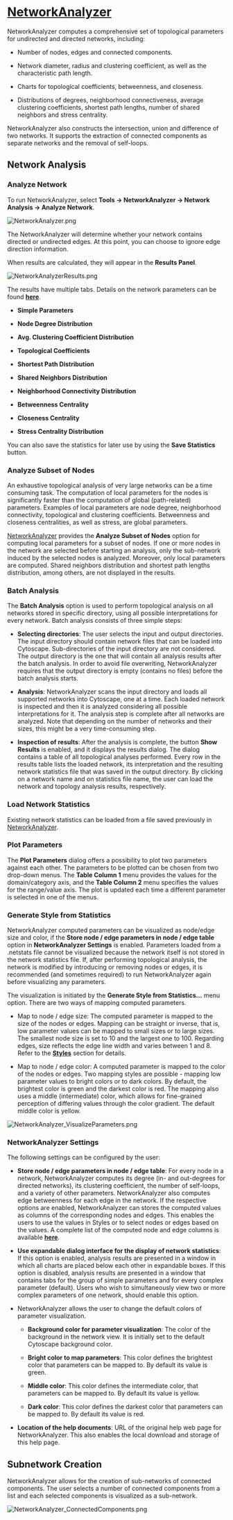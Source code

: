 [NetworkAnalyzer](http://wiki.cytoscape.org/Cytoscape_3/UserManual/Cytoscape_3/UserManual/Network_Analyzer)
===========================================================================================================

NetworkAnalyzer computes a comprehensive set of topological parameters
for undirected and directed networks, including:

-   Number of nodes, edges and connected components.

-   Network diameter, radius and clustering coefficient, as well as the
    characteristic path length.

-   Charts for topological coefficients, betweenness, and closeness.

-   Distributions of degrees, neighborhood connectiveness, average
    clustering coefficients, shortest path lengths, number of shared
    neighbors and stress centrality.

NetworkAnalyzer also constructs the intersection, union and difference
of two networks. It supports the extraction of connected components as
separate networks and the removal of self-loops.

Network Analysis
----------------

### Analyze Network

To run NetworkAnalyzer, select **Tools → NetworkAnalyzer → Network
Analysis → Analyze Network**.

![NetworkAnalyzer.png](http://wiki.cytoscape.org//Cytoscape_3/UserManual/Network_Analyzer?action=AttachFile&do=get&target=NetworkAnalyzer.png)

The NetworkAnalyzer will determine whether your network contains
directed or undirected edges. At this point, you can choose to ignore
edge direction information.

When results are calculated, they will appear in the **Results Panel**.

![NetworkAnalyzerResults.png](http://wiki.cytoscape.org//Cytoscape_3/UserManual/Network_Analyzer?action=AttachFile&do=get&target=NetworkAnalyzerResults.png)

The results have multiple tabs. Details on the network parameters can be
found
**[here](http://med.bioinf.mpi-inf.mpg.de/netanalyzer/help/2.7/index.html#complex)**.

-   **Simple Parameters**

-   **Node Degree Distribution**

-   **Avg. Clustering Coefficient Distribution**

-   **Topological Coefficients**

-   **Shortest Path Distribution**

-   **Shared Neighbors Distribution**

-   **Neighborhood Connectivity Distribution**

-   **Betweenness Centrality**

-   **Closeness Centrality**

-   **Stress Centrality Distribution**

You can also save the statistics for later use by using the **Save
Statistics** button.

### Analyze Subset of Nodes

An exhaustive topological analysis of very large networks can be a time
consuming task. The computation of local parameters for the nodes is
significantly faster than the computation of global (path-related)
parameters. Examples of local parameters are node degree, neighborhood
connectivity, topological and clustering coefficients. Betweenness and
closeness centralities, as well as stress, are global parameters.

[NetworkAnalyzer](http://wiki.cytoscape.org/Cytoscape_3/UserManual/NetworkAnalyzer#)
provides the **Analyze Subset of Nodes** option for computing local
parameters for a subset of nodes. If one or more nodes in the network
are selected before starting an analysis, only the sub-network induced
by the selected nodes is analyzed. Moreover, only local parameters are
computed. Shared neighbors distribution and shortest path lengths
distribution, among others, are not displayed in the results.

### Batch Analysis

The **Batch Analysis** option is used to perform topological analysis on
all networks stored in specific directory, using all possible
interpretations for every network. Batch analysis consists of three
simple steps:

-   **Selecting directories**: The user selects the input and
    output directories. The input directory should contain network files
    that can be loaded into Cytoscape. Sub-directories of the input
    directory are not considered. The output directory is the one that
    will contain all analysis results after the batch analysis. In order
    to avoid file overwriting, NetworkAnalyzer requires that the output
    directory is empty (contains no files) before the batch
    analysis starts.

-   **Analysis**: NetworkAnalyzer scans the input directory and loads
    all supported networks into Cytoscape, one at a time. Each loaded
    network is inspected and then it is analyzed considering all
    possible interpretations for it. The analysis step is complete after
    all networks are analyzed. Note that depending on the number of
    networks and their sizes, this might be a very time-consuming step.

-   **Inspection of results**: After the analysis is complete, the
    button **Show Results** is enabled, and it displays the
    results dialog. The dialog contains a table of all topological
    analyses performed. Every row in the results table lists the loaded
    network, its interpretation and the resulting network statistics
    file that was saved in the output directory. By clicking on a
    network name and on statistics file name, the user can load the
    network and topology analysis results, respectively.

### Load Network Statistics

Existing network statistics can be loaded from a file saved previously
in
[NetworkAnalyzer](http://wiki.cytoscape.org/Cytoscape_3/UserManual/NetworkAnalyzer#).

### Plot Parameters

The **Plot Parameters** dialog offers a possibility to plot two
parameters against each other. The parameters to be plotted can be
chosen from two drop-down menus. The **Table Column 1** menu provides
the values for the domain/category axis, and the **Table Column 2** menu
specifies the values for the range/value axis. The plot is updated each
time a different parameter is selected in one of the menus.

### Generate Style from Statistics

NetworkAnalyzer computed parameters can be visualized as node/edge size
and color, if the **Store node / edge parameters in node / edge table**
option in **NetworkAnalyzer Settings** is enabled. Parameters loaded
from a .netstats file cannot be visualized because the network itself is
not stored in the network statistics file. If, after performing
topological analysis, the network is modified by introducing or removing
nodes or edges, it is recommended (and sometimes required) to run
NetworkAnalyzer again before visualizing any parameters.

The visualization is initiated by the **Generate Style from
Statistics...** menu option. There are two ways of mapping computed
parameters.

-   Map to node / edge size: The computed parameter is mapped to the
    size of the nodes or edges. Mapping can be straight or inverse, that
    is, low parameter values can be mapped to small sizes or to
    large sizes. The smallest node size is set to 10 and the largest one
    to 100. Regarding edges, size reflects the edge line width and
    varies between 1 and 8. Refer to the
    **[Styles](http://wiki.cytoscape.org/Cytoscape_3/UserManual/Cytoscape_3/UserManual/Styles#)**
    section for details.

-   Map to node / edge color: A computed parameter is mapped to the
    color of the nodes or edges. Two mapping styles are possible -
    mapping low parameter values to bright colors or to dark colors. By
    default, the brightest color is green and the darkest color is red.
    The mapping also uses a middle (intermediate) color, which allows
    for fine-grained perception of differing values through the
    color gradient. The default middle color is yellow.

![NetworkAnalyzer\_VisualizeParameters.png](http://wiki.cytoscape.org//Cytoscape_3/UserManual/Network_Analyzer?action=AttachFile&do=get&target=NetworkAnalyzer_VisualizeParameters.png)

### NetworkAnalyzer Settings

The following settings can be configured by the user:

-   **Store node / edge parameters in node / edge table**: For every
    node in a network, NetworkAnalyzer computes its degree (in- and
    out-degrees for directed networks), its clustering coefficient, the
    number of self-loops, and a variety of other parameters.
    NetworkAnalyzer also computes edge betweenness for each edge in
    the network. If the respective options are enabled, NetworkAnalyzer
    can stores the computed values as columns of the corresponding nodes
    and edges. This enables the users to use the values in Styles or to
    select nodes or edges based on the values. A complete list of the
    computed node and edge columns is available
    **[here](http://med.bioinf.mpi-inf.mpg.de/netanalyzer/help/2.7/index.html#attributes)**.

-   **Use expandable dialog interface for the display of network
    statistics**: If this option is enabled, analysis results are
    presented in a window in which all charts are placed below each
    other in expandable boxes. If this option is disabled, analysis
    results are presented in a window that contains tabs for the group
    of simple parameters and for every complex parameter (default).
    Users who wish to simultaneously view two or more complex parameters
    of one network, should enable this option.

-   NetworkAnalyzer allows the user to change the default colors of
    parameter visualization.

    -   **Background color for parameter visualization**: The color of
        the background in the network view. It is initially set to the
        default Cytoscape background color.

    -   **Bright color to map parameters**: This color defines the
        brightest color that parameters can be mapped to. By default its
        value is green.

    -   **Middle color**: This color defines the intermediate color,
        that parameters can be mapped to. By default its value
        is yellow.

    -   **Dark color**: This color defines the darkest color that
        parameters can be mapped to. By default its value is red.

-   **Location of the help documents**: URL of the original help web
    page for NetworkAnalyzer. This also enables the local download and
    storage of this help page.

Subnetwork Creation
-------------------

NetworkAnalyzer allows for the creation of sub-networks of connected
components. The user selects a number of connected components from a
list and each selected components is visualized as a sub-network.

![NetworkAnalyzer\_ConnectedComponents.png](http://wiki.cytoscape.org//Cytoscape_3/UserManual/Network_Analyzer?action=AttachFile&do=get&target=NetworkAnalyzer_ConnectedComponents.png)
